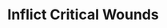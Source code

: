 ---
title: "Inflict Critical Wounds"

spell:
  schools:
    - name:        "Necromancy"
      subschools:  []
      descriptors: []
  classes:
    - name:  "Cleric"
      abbr:  "Clr"
      level: 4
  domains:
    - name:  "Destruction"
      abbr:  "Destruction"
      level: 4
    - name:  "Ravage"
      abbr:  "Ravage"
      level: 4
  description:        |
    This spell functions like inflict light wounds, except that you deal {% die_roll 4 8 0 %} points of damage +1 point per caster level (maximum +20).
---